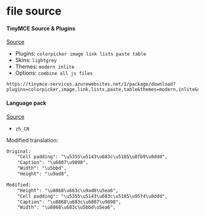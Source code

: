 # file source

#### TinyMCE Source & Plugins 

[Source](https://www.tinymce.com/download/custom-builds/)

- Plugins: `colorpicker image link lists paste table`
- Skins: `lightgrey`
- Themes: `modern inlite`
- Options: `combine all js files`

```
https://tinymce-services.azurewebsites.net/1/package/download?plugins=colorpicker,image,link,lists,paste,table&themes=modern,inlite&skins=lightgray&combine=true
```

#### Language pack 

[Source](https://www.tinymce.com/download/language-packages/)

- `zh_CN`

Modified translation:

```diff
Original:
	"Cell padding": "\u5355\u5143\u683c\u5185\u8fb9\u8ddd", 
	"Caption": "\u6807\u9898", 
	"Width": "\u5bbd", 
	"Height": "\u9ad8", 

Modified:
	"Height": "\u8868\u683c\u9ad8\u5ea6", 
	"Cell padding": "\u5355\u5143\u683c\u5185\u95f4\u8ddd", 
	"Caption": "\u8868\u683c\u6807\u9898", 
	"Width": "\u8868\u683c\u5bbd\u5ea6", 
```
